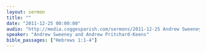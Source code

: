 ```yaml
---
layout: sermon
title: ""
date: "2011-12-25 00:00:00"
audio: "http://media.coggesparish.com/sermons/2011-12-25 Andrew Sweeney and Andrew Pritchard-Keens.mp3"
speaker: "Andrew Sweeney and Andrew Pritchard-Keens"
bible_passages: ["Hebrews 1:1-4"]
---
```

